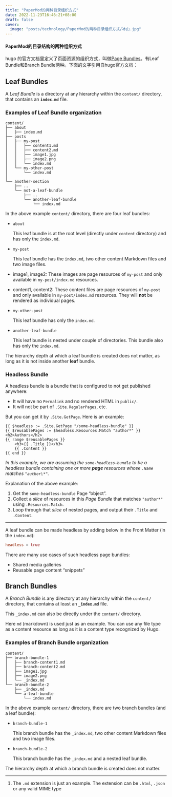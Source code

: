 ```yaml
---
title: "PaperMod的两种目录组织方式"
date: 2022-11-23T16:46:21+08:00
draft: false
cover: 
  image: "posts/technology/PaperMod的两种目录组织方式/冰山.jpg"
---
```


#### PaperMod的目录结构的两种组织方式

hugo 的官方文档里定义了页面资源的组织方式，叫做[Page Bundles](https://gohugo.io/content-management/page-bundles/)。有Leaf Bundle和Branch Bundle两种。下面的文字引用自hugo官方文档：

## Leaf Bundles 

A *Leaf Bundle* is a directory at any hierarchy within the `content/` directory, that contains an **`index.md`** file.

### Examples of Leaf Bundle organization 

```text
content/
├── about
│   ├── index.md
├── posts
│   ├── my-post
│   │   ├── content1.md
│   │   ├── content2.md
│   │   ├── image1.jpg
│   │   ├── image2.png
│   │   └── index.md
│   └── my-other-post
│       └── index.md
│
└── another-section
    ├── ..
    └── not-a-leaf-bundle
        ├── ..
        └── another-leaf-bundle
            └── index.md
```

In the above example `content/` directory, there are four leaf bundles:

- `about`

  This leaf bundle is at the root level (directly under `content` directory) and has only the `index.md`.

- `my-post`

  This leaf bundle has the `index.md`, two other content Markdown files and two image files.

- image1, image2: These images are page resources of `my-post` and only available in `my-post/index.md` resources.
- content1, content2: These content files are page resources of `my-post` and only available in `my-post/index.md` resources. They will **not** be rendered as individual pages.

- `my-other-post`

  This leaf bundle has only the `index.md`.

- `another-leaf-bundle`

  This leaf bundle is nested under couple of directories. This bundle also has only the `index.md`.



The hierarchy depth at which a leaf bundle is created does not matter, as long as it is not inside another **leaf** bundle.

### Headless Bundle 

A headless bundle is a bundle that is configured to not get published anywhere:

- It will have no `Permalink` and no rendered HTML in `public/`.
- It will not be part of `.Site.RegularPages`, etc.

But you can get it by `.Site.GetPage`. Here is an example:

```go-html-template
{{ $headless := .Site.GetPage "/some-headless-bundle" }}
{{ $reusablePages := $headless.Resources.Match "author*" }}
<h2>Authors</h2>
{{ range $reusablePages }}
    <h3>{{ .Title }}</h3>
    {{ .Content }}
{{ end }}
```

*In this example, we are assuming the `some-headless-bundle` to be a headless bundle containing one or more **page** resources whose `.Name` matches `"author\*"`.*

Explanation of the above example:

1. Get the `some-headless-bundle` Page “object”.
2. Collect a *slice* of resources in this *Page Bundle* that matches `"author*"` using `.Resources.Match`.
3. Loop through that *slice* of nested pages, and output their `.Title` and `.Content`.

------

A leaf bundle can be made headless by adding below in the Front Matter (in the `index.md`):

```toml
headless = true
```

There are many use cases of such headless page bundles:

- Shared media galleries
- Reusable page content “snippets”

## Branch Bundles 

A *Branch Bundle* is any directory at any hierarchy within the `content/` directory, that contains at least an **`_index.md`** file.

This `_index.md` can also be directly under the `content/` directory.



Here `md` (markdown) is used just as an example. You can use any file type as a content resource as long as it is a content type recognized by Hugo.

### Examples of Branch Bundle organization 

```text
content/
├── branch-bundle-1
│   ├── branch-content1.md
│   ├── branch-content2.md
│   ├── image1.jpg
│   ├── image2.png
│   └── _index.md
└── branch-bundle-2
    ├── _index.md
    └── a-leaf-bundle
        └── index.md
```

In the above example `content/` directory, there are two branch bundles (and a leaf bundle):

- `branch-bundle-1`

  This branch bundle has the `_index.md`, two other content Markdown files and two image files.

- `branch-bundle-2`

  This branch bundle has the `_index.md` and a nested leaf bundle.



The hierarchy depth at which a branch bundle is created does not matter.

------

1. The `.md` extension is just an example. The extension can be `.html`, `.json` or any valid MIME type

